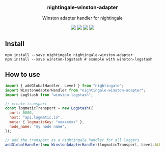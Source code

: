 <h3 align="center">
  nightingale-winston-adapter
</h3>

<p align="center">
  Winston adapter handler for nightingale
</p>

<p align="center">
  <a href="https://npmjs.org/package/nightingale-winston-adapter"><img src="https://img.shields.io/npm/v/nightingale-winston-adapter.svg?style=flat-square"></a>
  <a href="https://npmjs.org/package/nightingale-winston-adapter"><img src="https://img.shields.io/npm/dw/nightingale-winston-adapter.svg?style=flat-square"></a>
  <a href="https://npmjs.org/package/nightingale-winston-adapter"><img src="https://img.shields.io/node/v/nightingale-winston-adapter.svg?style=flat-square"></a>
  <a href="https://npmjs.org/package/nightingale-winston-adapter"><img src="https://img.shields.io/npm/types/nightingale-winston-adapter.svg?style=flat-square"></a>
</p>

## Install

```
npm install --save nightingale nightingale-winston-adapter
npm install --save winston-logstash # example with winston-logstash
```

## How to use

```js
import { addGlobalHandler, Level } from "nightingale";
import WinstonAdapterHandler from "nightingale-winston-adapter";
import LogStash from "winston-logstash";

// create transport
const logmaticTransport = new Logstash({
  port: 0000,
  host: "api.logmatic.io",
  meta: { logmaticKey: "xxxxxxxx" },
  node_name: "my node name",
});

// add the transport as a nightingale handler for all loggers
addGlobalHandler(new WinstonAdapterHandler(logmaticTransport, Level.ALL));
```
